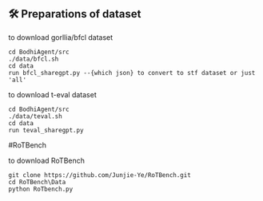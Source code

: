 ## 🛠️ Preparations of dataset

to download gorllia/bfcl dataset

```
cd BodhiAgent/src
./data/bfcl.sh
cd data
run bfcl_sharegpt.py --{which json} to convert to stf dataset or just 'all'
```

to download t-eval dataset

```
cd BodhiAgent/src
./data/teval.sh
cd data
run teval_sharegpt.py 
```

#RoTBench

to download RoTBench
```
git clone https://github.com/Junjie-Ye/RoTBench.git
cd RoTBench\Data
python RoTbench.py
```
